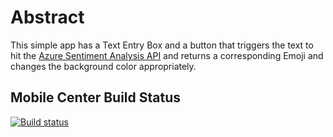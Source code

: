 # Abstract
This simple app has a Text Entry Box and a button that triggers the text to hit the [Azure Sentiment Analysis API](https://docs.microsoft.com/en-us/azure/cognitive-services/text-analytics/how-tos/text-analytics-how-to-sentiment-analysis) and returns a corresponding Emoji and changes the background color appropriately.

## Mobile Center Build Status

[![Build status](https://build.mobile.azure.com/v0.1/apps/9bf0afd1-1dec-4f8a-ab0d-9530cbb411b1/branches/mobile-center-sdk/badge)](https://mobile.azure.com/orgs/App-Research-Organization/apps/Sentiment-iOS/build/branches/mobile-center-sdk)
